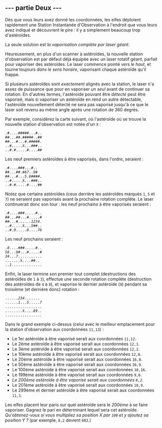 ## --- partie Deux ---

Dès que vous leurs avez donné les coordonnées, les elfes déploient rapidement une Station Instantanée d'Observation à l'endroit que vous leurs avez indiqué et découvrent le pire : il y a simplement beaucoup trop d'astéroïdes.

La seule solution est *la vaporisation complète par laser géant*.

Heureusement, en plus d'un scanner à astéroïdes, la nouvelle station d'observation est par défaut déjà équipée avec un laser rotatif géant, parfait pour vaporiser  des astéroïdes. Le laser commence pointé *vers le haut*, et tourne toujours *dans le sens horaire*, vaporisant chaque astéroïde qu'il frappe.

Si plusieurs astéroïdes sont *exactement* alignés avec la station, le laser n'a assez de puissance que pour en vaporiser *un seul* avant de continuer sa rotation. En d'autres termes, l'astéroïde pouvant être *détecté* peut être vaporisé, mais si vaporiser un astéroïde en rend un autre détectable, l'astéroïde nouvellement détecté ne sera pas vaporisé jusqu'à ce que le laser soit revenu au même angle après une rotation de 360 degrés.

Par exemple, considérez la carte suivant, où l'astéroïde où se trouve la nouvelle station d'observation est notée d'un `X` :

```
.#....#####...#..
##...##.#####..##
##...#...#.#####.
..#.....X...###..
..#.#.....#....##
```

Les neuf premiers astéroïdes à être vaporisés, dans l'ordre, seraient :

<pre><code>.#....###<em24</em>...#..
##...##.<em13</em>#<em>67</em>..<em>9</em>#
##...#...<em>5</em>.<em>8</em>####.
..#.....X...###..
..#.#.....#....##
</code></pre>

Notez que certains astéroïdes (ceux derrière les astéroïdes marqués `1`, `5` et `7`) ne seraient pas vaporisés avant la prochaine rotation complète. Le laser continuerait donc son tour : les neuf prochains à être vaporisés seraient :

<pre><code>.#....###.....#..
##...##...#.....#
##...#......<em>1234</em>.
..#.....X...<em>5</em>##..
..#.<em>9</em>.....<em>8</em>....<em>76</em>
</code></pre>

Les neuf prochains seraient :

<pre><code>.<em>8</em>....###.....#..
<em>56</em>...<em>9</em>#...#.....#
<em>34</em>...<em>7</em>...........
..<em2</em>.....X....##..
..<em>1</em>..............
</code></pre>

Enfin, le laser termine son premier tout complet (destructions des astéroïdes de `1` à `3`), effectue une seconde rotation complète (destruction des astéroïdes de `4` à `8`), et vaporise le dernier astéroïde (`9`) pendant sa troisième (et dernière donc) rotation :

<pre><code>......<em>234</em>.....<em6</em>..
......<em>1</em>...<em>5</em>.....<em>7</em>
.................
........X....<em>89</em>..
.................
</code></pre>

Dans le grand exemple ci-dessus (celui avec le meilleur emplacement pour la station d'observation aux coordonnées ``11,13``) :

- Le 1er astéroïde à être vaporisé serait aux coordonnées ``11,12``.
- Le 2ème astéroïde à être vaporisé serait aux coordonnées ``12,1``.
- Le 3ème astéroïde à être vaporisé serait aux coordonnées ``12,2``.
- Le 10ème astéroïde à être vaporisé serait aux coordonnées ``12,8``.
- Le 20ème astéroïde à être vaporisé serait aux coordonnées ``16,0``.
- Le 50ème astéroïde à être vaporisé serait aux coordonnées ``16,9``.
- Le 100ème astéroïde à être vaporisé serait aux coordonnées ``10,16``.
- Le 199ème astéroïde à être vaporisé serait aux coordonnées ``9,6``.
- *Le 200ème astéroïde à être vaporisé serait aux coordonnées ``8,2``.*
- Le 201ème astéroïde à être vaporisé serait aux coordonnées ``10,9``.
- Le 299ème et dernier astéroïde à être vaporisé serait aux coordonnées ``11,1``.

Les elfes placent leur paris sur quel astéroïde sera le *200ème* à se faire vaporiser. Gagnez le pari en déterminant lequel sera cet astéroïde. *Qu'obtenez-vous si vous multipliez sa position X par `100` et y ajoutez sa position Y ?* (par exemple, ``8,2`` devient `802`.)